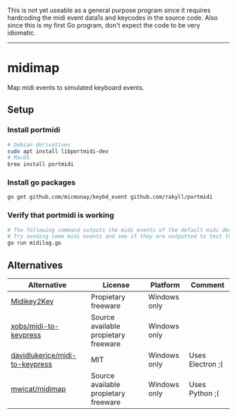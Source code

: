 This is not yet useable as a general purpose program since it requires hardcoding the midi event data1s and keycodes in the source code. Also since this is my first Go program, don't expect the code to be very idiomatic.

---

# midimap
Map midi events to simulated keyboard events.
## Setup
### Install portmidi
```sh
# Debian derivatives
sudo apt install libportmidi-dev
# MacOS
brew install portmidi
```
### Install go packages
```sh
go get github.com/micmonay/keybd_event github.com/rakyll/portmidi
```
### Verify that portmidi is working
```sh
# The following command outputs the midi events of the default midi device to stdout.
# Try sending some midi events and see if they are outputted to test that portmidi is working correctly
go run midilog.go
```

## Alternatives
| Alternative                                                                         | License                              | Platform     | Comment          |
|-------------------------------------------------------------------------------------|--------------------------------------|--------------|------------------|
| [Midikey2Key](https://midikey2key.de)                                               | Propietary freeware                  | Windows only |                  |
| [xobs/midi-to-keypress](https://github.com/xobs/midi-to-keypress)                   | Source available propietary freeware | Windows only |                  |
| [davidlukerice/midi-to-keypress](https://github.com/davidlukerice/midi-to-keypress) | MIT                                  | Windows only | Uses Electron ;( |
| [mwicat/midimap](https://github.com/mwicat/midimap)                                 | Source available propietary freeware | Windows only | Uses Python ;(   |
